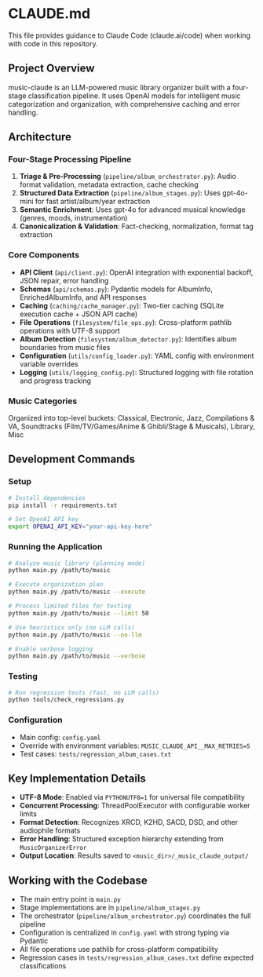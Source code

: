 # CLAUDE.md

This file provides guidance to Claude Code (claude.ai/code) when working with code in this repository.

## Project Overview

music-claude is an LLM-powered music library organizer built with a four-stage classification pipeline. It uses OpenAI models for intelligent music categorization and organization, with comprehensive caching and error handling.

## Architecture

### Four-Stage Processing Pipeline
1. **Triage & Pre-Processing** (`pipeline/album_orchestrator.py`): Audio format validation, metadata extraction, cache checking
2. **Structured Data Extraction** (`pipeline/album_stages.py`): Uses gpt-4o-mini for fast artist/album/year extraction  
3. **Semantic Enrichment**: Uses gpt-4o for advanced musical knowledge (genres, moods, instrumentation)
4. **Canonicalization & Validation**: Fact-checking, normalization, format tag extraction

### Core Components
- **API Client** (`api/client.py`): OpenAI integration with exponential backoff, JSON repair, error handling
- **Schemas** (`api/schemas.py`): Pydantic models for AlbumInfo, EnrichedAlbumInfo, and API responses
- **Caching** (`caching/cache_manager.py`): Two-tier caching (SQLite execution cache + JSON API cache)
- **File Operations** (`filesystem/file_ops.py`): Cross-platform pathlib operations with UTF-8 support
- **Album Detection** (`filesystem/album_detector.py`): Identifies album boundaries from music files
- **Configuration** (`utils/config_loader.py`): YAML config with environment variable overrides
- **Logging** (`utils/logging_config.py`): Structured logging with file rotation and progress tracking

### Music Categories
Organized into top-level buckets: Classical, Electronic, Jazz, Compilations & VA, Soundtracks (Film/TV/Games/Anime & Ghibli/Stage & Musicals), Library, Misc

## Development Commands

### Setup
```bash
# Install dependencies
pip install -r requirements.txt

# Set OpenAI API key
export OPENAI_API_KEY="your-api-key-here"
```

### Running the Application
```bash
# Analyze music library (planning mode)
python main.py /path/to/music

# Execute organization plan
python main.py /path/to/music --execute

# Process limited files for testing
python main.py /path/to/music --limit 50

# Use heuristics only (no LLM calls)
python main.py /path/to/music --no-llm

# Enable verbose logging
python main.py /path/to/music --verbose
```

### Testing
```bash
# Run regression tests (fast, no LLM calls)
python tools/check_regressions.py
```

### Configuration
- Main config: `config.yaml` 
- Override with environment variables: `MUSIC_CLAUDE_API__MAX_RETRIES=5`
- Test cases: `tests/regression_album_cases.txt`

## Key Implementation Details

- **UTF-8 Mode**: Enabled via `PYTHONUTF8=1` for universal file compatibility
- **Concurrent Processing**: ThreadPoolExecutor with configurable worker limits
- **Format Detection**: Recognizes XRCD, K2HD, SACD, DSD, and other audiophile formats  
- **Error Handling**: Structured exception hierarchy extending from `MusicOrganizerError`
- **Output Location**: Results saved to `<music_dir>/_music_claude_output/`

## Working with the Codebase

- The main entry point is `main.py`
- Stage implementations are in `pipeline/album_stages.py` 
- The orchestrator (`pipeline/album_orchestrator.py`) coordinates the full pipeline
- Configuration is centralized in `config.yaml` with strong typing via Pydantic
- All file operations use pathlib for cross-platform compatibility
- Regression cases in `tests/regression_album_cases.txt` define expected classifications
